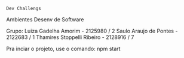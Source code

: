 `Dev Challengs`

Ambientes Desenv de Software

Grupo:
Luiza Gadelha Amorim - 2125980 / 2
Saulo Araujo de Pontes - 2122683 / 1
Thamires Stoppelli Ribeiro - 2128916 / 7

Pra inciar o projeto, use o comando: npm start
